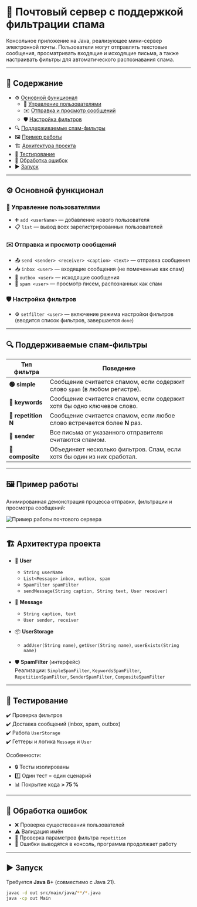 # 📧 Почтовый сервер с поддержкой фильтрации спама

Консольное приложение на Java, реализующее мини-сервер электронной почты. Пользователи могут отправлять текстовые сообщения, просматривать входящие и исходящие письма, а также настраивать фильтры для автоматического распознавания спама.

---

## 📑 Содержание

- ⚙️ [Основной функционал](#-основной-функционал)  
  - 👤 [Управление пользователями](#управление-пользователями)  
  - ✉️ [Отправка и просмотр сообщений](#отправка-и-просмотр-сообщений)  
  - 🛡️ [Настройка фильтров](#настройка-фильтров)  
- 🔍 [Поддерживаемые спам-фильтры](#-поддерживаемые-спам-фильтры)  
- 🖼 [Пример работы](#-пример-работы)  
- 🏗️ [Архитектура проекта](#-архитектура-проекта)  
- 🧪 [Тестирование](#-тестирование)  
- 🚦 [Обработка ошибок](#-обработка-ошибок)  
- ▶️ [Запуск](#-запуск)

---

## ⚙️ Основной функционал

### 👤 Управление пользователями
- ➕ `add <userName>` — добавление нового пользователя  
- 📋 `list` — вывод всех зарегистрированных пользователей  

### ✉️ Отправка и просмотр сообщений
- 📤 `send <sender> <receiver> <caption> <text>` — отправка сообщения  
- 📥 `inbox <user>` — входящие сообщения (не помеченные как спам)  
- 📂 `outbox <user>` — исходящие сообщения  
- 🚫 `spam <user>` — просмотр писем, распознанных как спам  

### 🛡️ Настройка фильтров
- ⚙️ `setfilter <user>` — включение режима настройки фильтров  
  (вводится список фильтров, завершается `done`)  

---

## 🔍 Поддерживаемые спам-фильтры

| Тип фильтра       | Поведение |
|-------------------|-----------|
| **🟢 simple**        | Сообщение считается спамом, если содержит слово `spam` (в любом регистре). |
| **📝 keywords**      | Сообщение считается спамом, если содержит хотя бы одно ключевое слово. |
| **🔁 repetition N**  | Сообщение считается спамом, если любое слово встречается более **N** раз. |
| **🙅 sender <name>** | Все письма от указанного отправителя считаются спамом. |
| **🧩 composite**     | Объединяет несколько фильтров. Спам, если хотя бы один из них сработал. |

---

## 🖼 Пример работы

Анимированная демонстрация процесса отправки, фильтрации и просмотра сообщений:

![Пример работы почтового сервера](https://i.imgur.com/JsS78e5.gif)

---

## 🏗️ Архитектура проекта

- 👤 **User**
  - `String userName`
  - `List<Message> inbox, outbox, spam`
  - `SpamFilter spamFilter`
  - `sendMessage(String caption, String text, User receiver)`

- 💌 **Message**
  - `String caption, text`
  - `User sender, receiver`

- 📦 **UserStorage**
  - `addUser(String name)`, `getUser(String name)`, `userExists(String name)`

- 🛡️ **SpamFilter** (интерфейс)  
  Реализации: `SimpleSpamFilter`, `KeywordsSpamFilter`, `RepetitionSpamFilter`, `SenderSpamFilter`, `CompositeSpamFilter`

---

## 🧪 Тестирование

✔️ Проверка фильтров  
✔️ Доставка сообщений (inbox, spam, outbox)  
✔️ Работа `UserStorage`  
✔️ Геттеры и логика `Message` и `User`  

Особенности:  
- 🔒 Тесты изолированы  
- 1️⃣ Один тест = один сценарий  
- 📊 Покрытие кода **> 75 %**

---

## 🚦 Обработка ошибок

- ❌ Проверка существования пользователей  
- ⚠️ Валидация имён  
- 🔢 Проверка параметров фильтра `repetition`  
- 📢 Ошибки выводятся в консоль, программа продолжает работу  

---

## ▶️ Запуск

Требуется **Java 8+** (совместимо с Java 21).

```bash
javac -d out src/main/java/**/*.java
java -cp out Main
